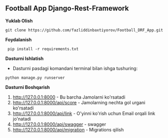 ## Football App Django-Rest-Framework

**Yuklab Olish**
```
git clone https://github.com/fazliddinbaxtiyorov/Football_DRF_App.git
```
**Foydalanish**
```
 pip install -r requirements.txt
```
**Dasturni Ishlatish**
  * Dasturni pasdagi komandani terminal bilan ishga tushuring: 
```
python manage.py runserver
```


**Dasturni Boshqarish**

1. http://127.0.0.1:8000 - Bu barcha Jamolarni ko'rsatadi
2. http://127.0.0.1:8000/api/score - Jamolarning nechta gol urgani ko'rsatadi 
3. http://127.0.0.1:8000/api/link - O'yinni ko'rish uchun Email orqali link jo'natadi
4. http://127.0.0.1:8000/api/swagger - swagger
5. http://127.0.0.1:8000/api/migration - Migrations qilish
